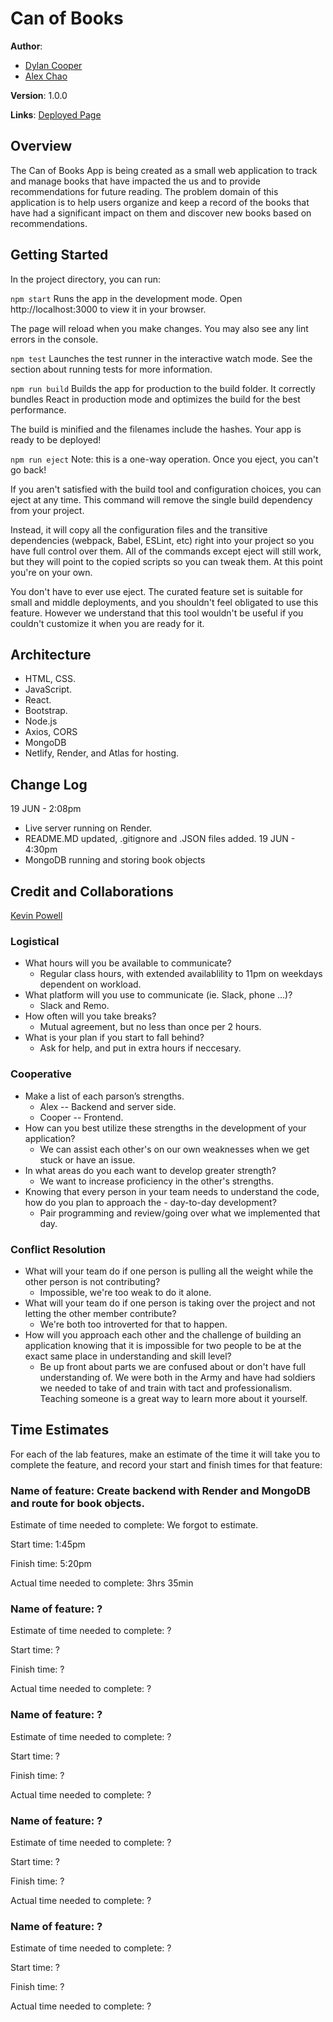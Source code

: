 # Can of Books

**Author**: 
- [Dylan Cooper](https://github.com/Cooper-Softdev)
- [Alex Chao](https://github.com/AlexSaeChao)

**Version**: 1.0.0 

**Links**: [Deployed Page](https://ac-dc-can-uh-books.netlify.app/)

## Overview
The Can of Books App is being created as a small web application to track and manage books that have impacted the us and to provide recommendations for future reading. The problem domain of this application is to help users organize and keep a record of the books that have had a significant impact on them and discover new books based on recommendations.

## Getting Started

In the project directory, you can run:

`npm start`
Runs the app in the development mode.
Open http://localhost:3000 to view it in your browser.

The page will reload when you make changes.
You may also see any lint errors in the console.

`npm test`
Launches the test runner in the interactive watch mode.
See the section about running tests for more information.

`npm run build`
Builds the app for production to the build folder.
It correctly bundles React in production mode and optimizes the build for the best performance.

The build is minified and the filenames include the hashes.
Your app is ready to be deployed!

`npm run eject`
Note: this is a one-way operation. Once you eject, you can't go back!

If you aren't satisfied with the build tool and configuration choices, you can eject at any time. This command will remove the single build dependency from your project.

Instead, it will copy all the configuration files and the transitive dependencies (webpack, Babel, ESLint, etc) right into your project so you have full control over them. All of the commands except eject will still work, but they will point to the copied scripts so you can tweak them. At this point you're on your own.

You don't have to ever use eject. The curated feature set is suitable for small and middle deployments, and you shouldn't feel obligated to use this feature. However we understand that this tool wouldn't be useful if you couldn't customize it when you are ready for it.

## Architecture
- HTML, CSS.
- JavaScript.
- React.
- Bootstrap.
- Node.js
- Axios, CORS
- MongoDB
- Netlify, Render, and Atlas for hosting.

## Change Log
<!-- Use this area to document the iterative changes made to your application as each feature is successfully implemented. Use time stamps. Here's an example:

01-01-2001 4:59pm - Application now has a fully-functional express server, with a GET route for the location resource. -->

19 JUN - 2:08pm
  - Live server running on Render.
  - README.MD updated, .gitignore and .JSON files added.
19 JUN - 4:30pm
  - MongoDB running and storing book objects

## Credit and Collaborations
[Kevin Powell](https://www.youtube.com/@KevinPowell)

### Logistical
- What hours will you be available to communicate?
  + Regular class hours, with extended availablility to 11pm on weekdays dependent on workload.
- What platform will you use to communicate (ie. Slack, phone …)?
  + Slack and Remo.
- How often will you take breaks?
  + Mutual agreement, but no less than once per 2 hours.
- What is your plan if you start to fall behind?
  + Ask for help, and put in extra hours if neccesary.

### Cooperative
- Make a list of each parson’s strengths.
  + Alex -- Backend and server side.
  + Cooper -- Frontend.
- How can you best utilize these strengths in the development of your application?
  + We can assist each other's on our own weaknesses when we get stuck or have an issue.
- In what areas do you each want to develop greater strength?
  + We want to increase proficiency in the other's strengths.
- Knowing that every person in your team needs to understand the code, how do you plan to approach the - day-to-day development?
  + Pair programming and review/going over what we implemented that day.
 
### Conflict Resolution

- What will your team do if one person is pulling all the weight while the other person is not contributing?
  + Impossible, we're too weak to do it alone.
- What will your team do if one person is taking over the project and not letting the other member contribute?
  + We're both too introverted for that to happen.
- How will you approach each other and the challenge of building an application knowing that it is impossible for two people to be at the exact same place in understanding and skill level?
  + Be up front about parts we are confused about or don't have full understanding of. We were both in the Army and have had soldiers we needed to take of and train with tact and professionalism. Teaching someone is a great way to learn more about it yourself.

## Time Estimates
For each of the lab features, make an estimate of the time it will take you to complete the feature, and record your start and finish times for that feature:

### Name of feature: Create backend with Render and MongoDB and route for book objects.

Estimate of time needed to complete: We forgot to estimate.

Start time: 1:45pm

Finish time: 5:20pm

Actual time needed to complete: 3hrs 35min

### Name of feature: ?

Estimate of time needed to complete: ?

Start time: ?

Finish time: ?

Actual time needed to complete: ?

### Name of feature: ?

Estimate of time needed to complete: ?

Start time: ?

Finish time: ?

Actual time needed to complete: ?

### Name of feature: ?

Estimate of time needed to complete: ?

Start time: ?

Finish time: ?

Actual time needed to complete: ?

### Name of feature: ?

Estimate of time needed to complete: ?

Start time: ?

Finish time: ?

Actual time needed to complete: ?
